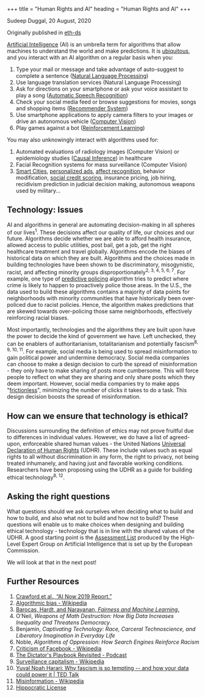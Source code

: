+++
title = "Human Rights and AI"
heading = "Human Rights and AI"
+++

Sudeep Duggal, <time>20 August, 2020</time>

Originally published in [eth-ds](https://qua.name/eth-ds/human-rights-and-ai)

[Artificial Intelligence](https://en.wikipedia.org/wiki/Artificial_intelligence) (AI) is an umbrella term for algorithms that allow machines to understand the world and make predictions. It is [ubiquitous](https://en.wikipedia.org/wiki/Applications_of_artificial_intelligence), and you interact with an AI algorithm on a regular basis when you:

1. Type your mail or message and take advantage of auto-suggest to complete a sentence ([Natural Language Processing](https://en.wikipedia.org/wiki/Natural_language_processing))
2. Use language translation services (Natural Language Processing)
3. Ask for directions on your smartphone or ask your voice assistant to play a song ([Automatic Speech Recognition](https://en.wikipedia.org/wiki/Speech_recognition))
4. Check your social media feed or browse suggestions for movies, songs and shopping items ([Recommender System](https://en.wikipedia.org/wiki/Recommender_system))
5. Use smartphone applications to apply camera filters to your images or drive an autonomous vehicle ([Computer Vision](https://en.wikipedia.org/wiki/Computer_vision))
6. Play games against a bot ([Reinforcement Learning](https://en.wikipedia.org/wiki/Reinforcement_learning))

You may also unknowingly interact with algorithms used for:

1. Automated evaluations of radiology images (Computer Vision) or epidemiology studies ([Causal Inference](https://en.wikipedia.org/wiki/Causal_inference)) in healthcare
2. Facial Recognition systems for mass surveillance (Computer Vision)
3. [Smart Cities](https://en.wikipedia.org/wiki/Surveillance_issues_in_smart_cities), [personalized ads](https://en.wikipedia.org/wiki/Online_advertising), [affect recognition](https://en.wikipedia.org/wiki/Emotion_recognition), behavior modification, [social credit scoring](https://en.wikipedia.org/wiki/Social_Credit_System), insurance pricing, job hiring, recidivism prediction in judicial decision making, autonomous weapons used by military...

## Technology: Issues

AI and algorithms in general are automating decision-making in all spheres of our lives<sup>1</sup>. These decisions affect our quality of life, our choices and our future. Algorithms decide whether we are able to afford health insurance, allowed access to public utilities, post bail, get a job, get the right healthcare treatment and travel globally. Algorithms encode the biases of historical data on which they are built. Algorithms and the choices made in building technologies have been shown to be discriminatory, misogynistic, racist, and affecting minority groups disproportionately<sup>2, 3, 4, 5, 6, 7</sup>. For example, one type of [predictive policing](https://en.wikipedia.org/wiki/Predictive_policing) algorithm tries to predict where crime is likely to happen to proactively police those areas. In the U.S., the data used to build these algorithms contains a majority of data points for neighborhoods with minority communities that have historically been over-policed due to racist policies. Hence, the algorithm makes predictions that are skewed towards over-policing those same neighborhoods, effectively reinforcing racial biases.

Most importantly, technologies and the algorithms they are built upon have the power to decide the kind of government we have. Left unchecked, they can be enablers of authoritarianism, totalitarianism and potentially fascism<sup>8, 9, 10, 11</sup>. For example, social media is being used to spread misinformation to gain political power and undermine democracy. Social media companies can choose to make a design decision to curb the spread of misinformation - they only have to make sharing of posts more cumbersome. This will force people to reflect on what they are sharing and only share posts which they deem important. However, social media companies try to make apps "[frictionless](https://en.wikipedia.org/wiki/Frictionless_sharing)", minimizing the number of clicks it takes to do a task. This design decision boosts the spread of misinformation.

## How can we ensure that technology is ethical?

Discussions surrounding the definition of ethics may not prove fruitful due to differences in individual values. However, we do have a list of agreed-upon, enforceable shared human values - the United Nations [Universal Declaration of Human Rights](https://www.un.org/en/sections/universal-declaration/foundation-international-human-rights-law/index.html) (UDHR). These include values such as equal rights to all without discrimination in any form, the right to privacy, not being treated inhumanely, and having just and favorable working conditions. Researchers have been proposing using the UDHR as a guide for building ethical technology<sup>8, 12</sup>.

## Asking the right questions

What questions should we ask ourselves when deciding what to build and how to build, and also what not to build and how not to build? These questions will enable us to make choices when designing and building ethical technology - technology that is in line with the shared values of the UDHR. A good starting point is the [Assessment List](https://ec.europa.eu/digital-single-market/en/news/assessment-list-trustworthy-artificial-intelligence-altai-self-assessment) produced by the High-Level Expert Group on Artificial Intelligence that is set up by the European Commission.

We will look at that in the next post!

## Further Resources

1. [Crawford et al., “AI Now 2019 Report.”](https://ainowinstitute.org/AI_Now_2019_Report.pdf)
2. [Algorithmic bias - Wikipedia](https://en.wikipedia.org/wiki/Algorithmic_bias)
3. [Barocas, Hardt, and Narayanan, *Fairness and Machine Learning*.](https://fairmlbook.org/)
4. O’Neil, *Weapons of Math Destruction: How Big Data Increases Inequality and Threatens Democracy*.
5. Benjamin, *Captivating Technology: Race, Carceral Technoscience, and Liberatory Imagination in Everyday Life*
6. Noble, *Algorithms of Oppression: How Search Engines Reinforce Racism*
7. [Criticism of Facebook - Wikipedia](https://en.wikipedia.org/wiki/Criticism_of_Facebook)
8. [The Dictator's Playbook Revisited - Podcast](https://www.humanetech.com/podcast/20-the-dictators-playbook-revisited)
9. [Surveillance capitalism - Wikipedia](https://en.wikipedia.org/wiki/Surveillance_capitalism)
10. [Yuval Noah Harari: Why fascism is so tempting -- and how your data could power it | TED Talk](https://www.ted.com/talks/yuval_noah_harari_why_fascism_is_so_tempting_and_how_your_data_could_power_it)
11. [Misinformation - Wikipedia](https://en.wikipedia.org/wiki/Misinformation#Social_media)
12. [Hippocratic License](https://firstdonoharm.dev/)
